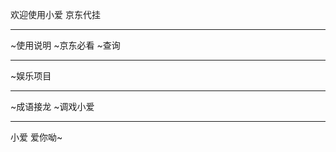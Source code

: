 欢迎使用小爱
  京东代挂
  
------------
~使用说明
~京东必看
~查询

------------
~娱乐项目

------------
~成语接龙
~调戏小爱

------------
小爱 爱你呦~
